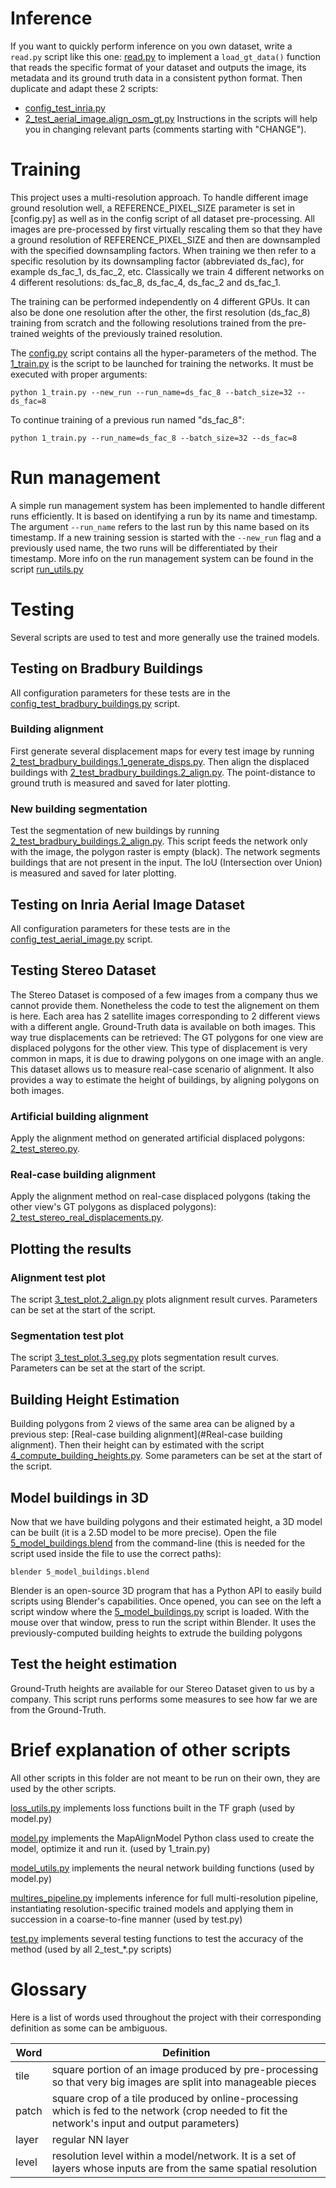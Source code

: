 # Inference

If you want to quickly perform inference on you own dataset, write a ```read.py``` script like this one: [read.py](../../../data/AerialImageDataset/read.py)
to implement a ```load_gt_data()``` function that reads the specific format of your dataset and outputs the image, its metadata and its ground truth data
in a consistent python format. Then duplicate and adapt these 2 scripts:
- [config_test_inria.py](config_test_inria.align_osm_gt.py)
- [2_test_aerial_image.align_osm_gt.py](2_test_aerial_image.align_osm_gt.py)
Instructions in the scripts will help you in changing relevant parts (comments starting with "CHANGE").

# Training

This project uses a multi-resolution approach.
To handle different image ground resolution well, a REFERENCE_PIXEL_SIZE parameter is set in [config.py] as well as in the config script of all dataset pre-processing.
All images are pre-processed by first virtually rescaling them so that they have a ground resolution of REFERENCE_PIXEL_SIZE and
then are downsampled with the specified downsampling factors. When training we then refer to a specific resolution by its downsampling factor (abbreviated ds_fac), for example ds_fac_1, ds_fac_2, etc.
Classically we train 4 different networks on 4 different resolutions: ds_fac_8, ds_fac_4, ds_fac_2 and ds_fac_1.

The training can be performed independently on 4 different GPUs.
It can also be done one resolution after the other,
the first resolution (ds_fac_8) training from scratch and
the following resolutions trained from the pre-trained weights of the previously trained resolution.

The [config.py](config.py) script contains all the hyper-parameters of the method.
The [1_train.py](1_train.py) is the script to be launched for training the networks.
It must be executed with proper arguments:
```
python 1_train.py --new_run --run_name=ds_fac_8 --batch_size=32 --ds_fac=8
```
To continue training of a previous run named "ds_fac_8":
```
python 1_train.py --run_name=ds_fac_8 --batch_size=32 --ds_fac=8
```

# Run management

A simple run management system has been implemented to handle different runs efficiently.
It is based on identifying a run by its name and timestamp. The argument ```--run_name``` refers to the last run by this name based on its timestamp.
If a new training session is started with the ```--new_run``` flag and a previously used name, the two runs will be differentiated by their timestamp.
More info on the run management system can be found in the script [run_utils.py](../../utils/run_utils.py)

# Testing

Several scripts are used to test and more generally use the trained models.

## Testing on Bradbury Buildings

All configuration parameters for these tests are in the 
[config_test_bradbury_buildings.py](config_test_bradbury_buildings.py) script.

### Building alignment
First generate several displacement maps for every test image by running 
[2_test_bradbury_buildings.1_generate_disps.py](2_test_bradbury_buildings.1_generate_disps.py).
Then align the displaced buildings with 
[2_test_bradbury_buildings.2_align.py](2_test_bradbury_buildings.2_align.py).
The point-distance to ground truth is measured and saved for later plotting.

### New building segmentation
Test the segmentation of new buildings by running
[2_test_bradbury_buildings.2_align.py](2_test_bradbury_buildings.3_detect_new_buildings.py). 
This script feeds the network only with the image, the polygon raster is empty (black). 
The network segments buildings that are not present in the input. 
The IoU (Intersection over Union) is measured and saved for later plotting.

## Testing on Inria Aerial Image Dataset

All configuration parameters for these tests are in the 
[config_test_aerial_image.py](config_test_aerial_image.py) script.

<!-- TODO: finish testing on this dataset -->

## Testing Stereo Dataset

The Stereo Dataset is composed of a few images from a company thus we cannot provide them.
Nonetheless the code to test the alignement on them is here.
Each area has 2 satellite images corresponding to 2 different views with a different angle.
Ground-Truth data is available on both images. This way true displacements can be retrieved:
The GT polygons for one view are displaced polygons for the other view. 
This type of displacement is very common in maps, it is due to drawing polygons on one image with an angle.
This dataset allows us to measure real-case scenario of alignment. 
It also provides a way to estimate the height of buildings, by aligning polygons on both images.

### Artificial building alignment

Apply the alignment method on generated artificial displaced polygons: 
[2_test_stereo.py](2_test_stereo.py).

### Real-case building alignment

Apply the alignment method on real-case displaced polygons (taking the other view's GT polygons as displaced polygons): 
[2_test_stereo_real_displacements.py](2_test_stereo_real_displacements.py).

## Plotting the results

### Alignment test plot

The script [3_test_plot.2_align.py](3_test_plot.2_align.py) plots alignment result curves.
Parameters can be set at the start of the script.

### Segmentation test plot

The script [3_test_plot.3_seg.py](3_test_plot.3_seg.py) plots segmentation result curves.
Parameters can be set at the start of the script.

## Building Height Estimation

Building polygons from 2 views of the same area can be aligned by a previous step:
[Real-case building alignment](#Real-case building alignment).
Then their height can by estimated with the script
[4_compute_building_heights.py](4_compute_building_heights.py).
Some parameters can be set at the start of the script.

## Model buildings in 3D

Now that we have building polygons and their estimated height, a 3D model can be built 
(it is a 2.5D model to be more precise). Open the file [5_model_buildings.blend](5_model_buildings.blend) 
from the command-line (this is needed for the script used inside the file to use the correct paths):
```
blender 5_model_buildings.blend
```
Blender is an open-source 3D program that has a Python API to easily build scripts using Blender's capabilities.
Once opened, you can see on the left a script window where the 
[5_model_buildings.py](5_model_buildings.py) script is loaded. With the mouse over that window,
press <Alt-P> to run the script within Blender. 
It uses the previously-computed building heights to extrude the building polygons

## Test the height estimation

Ground-Truth heights are available for our Stereo Dataset given to us by a company.
This script runs performs some measures to see how far we are from the Ground-Truth.

# Brief explanation of other scripts

All other scripts in this folder are not meant to be run on their own, they are used by the other scripts.

[loss_utils.py](loss_utils.py) implements loss functions built in the TF graph (used by model.py)

[model.py](model.py) implements the MapAlignModel Python class used to create the model, optimize it and run it. (used by 1_train.py)

[model_utils.py](model_utils.py) implements the neural network building functions (used by model.py)

[multires_pipeline.py](multires_pipeline.py) implements inference for full multi-resolution pipeline,
instantiating resolution-specific trained models and applying them in succession in a coarse-to-fine manner (used by test.py)

[test.py](test.py) implements several testing functions to test the accuracy of the method (used by all 2_test_*.py scripts)

# Glossary

Here is a list of words used throughout the project with their corresponding definition as some can be ambiguous.

| Word | Definition |
| ------ | ---------- |
| tile    | square portion of an image produced by pre-processing so that very big images are split into manageable pieces     |
| patch   | square crop of a tile produced by online-processing which is fed to the network (crop needed to fit the network's input and output parameters)    |
| layer   | regular NN layer    |
| level   | resolution level within a model/network. It is a set of layers whose inputs are from the same spatial resolution     |
